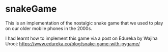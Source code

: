 # snakeGame
This is an implementation of the nostalgic snake game that we used to play on our older mobile phones in the 2000s. 

I had learnt how to implement this game via a post on Edureka by Wajiha Urooj: https://www.edureka.co/blog/snake-game-with-pygame/
